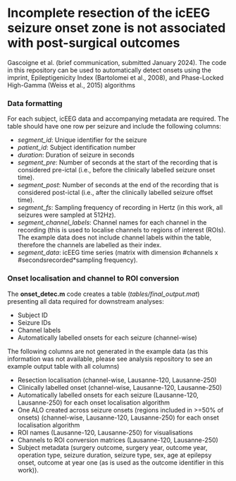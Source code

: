 # Incomplete resection of the icEEG seizure onset zone is not associated with post-surgical outcomes
Gascoigne et al. (brief communication, submitted January 2024).
The code in this repository can be used to automatically detect onsets using the imprint, Epileptigenicity Index (Bartolomei et al., 2008), and Phase-Locked High-Gamma (Weiss et al., 2015) algorithms

### Data formatting 
For each subject, icEEG data and accompanying metadata are required. The table should have one row per seizure and include the following columns:
  - *segment_id*: Unique identifier for the seizure
  - *patient_id*: Subject identification number
  - *duration*: Duration of seizure in seconds
  - *segment_pre*: Number of seconds at the start of the recording that is considered pre-ictal (i.e., before the clinically labelled seizure onset time).
  - *segment_post*: Number of seconds at the end of the recording that is considered post-ictal (i.e., after the clinically labelled seizure offset time).
  - *segment_fs*: Sampling frequency of recording in Hertz (in this work, all seizures were sampled at 512Hz).
  - *segment_channel_labels*: Channel names for each channel in the recording (this is used to localise channels to regions of interest (ROIs). The example data does not include channel labels within the table, therefore the channels are labelled as their index. 
  - *segment_data*: icEEG time series (matrix with dimension #channels x #secondsrecorded*sampling frequency).

### Onset localisation and channel to ROI conversion
The **onset_detec.m** code creates a table (*tables/final_output.mat*) presenting all data required for downstream analyses:
  - Subject ID
  - Seizure IDs
  - Channel labels
  - Automatically labelled onsets for each seizure (channel-wise)
  
The following columns are not generated in the example data (as this information was not available, please see analysis repository to see an example output table with all columns)
  - Resection localisation (channel-wise, Lausanne-120, Lausanne-250)
  - Clinically labelled onset (channel-wise, Lausanne-120, Lausanne-250)
  - Automatically labelled onsets for each seizure (Lausanne-120, Lausanne-250) for each onset localisation algorithm
  - One ALO created across seizure onsets (regions included in >=50% of onsets) (channel-wise, Lausanne-120, Lausanne-250) for each onset localisation algorithm
  - ROI names (Lausanne-120, Lausanne-250) for visualisations
  - Channels to ROI conversion matrices (Lausanne-120, Lausanne-250)
  - Subject metadata (surgery outcome, surgery year, outcome year, operation type, seizure duration, seizure type, sex, age at epilepsy onset, outcome at year one (as is used as the outcome identifier in this work)). 

